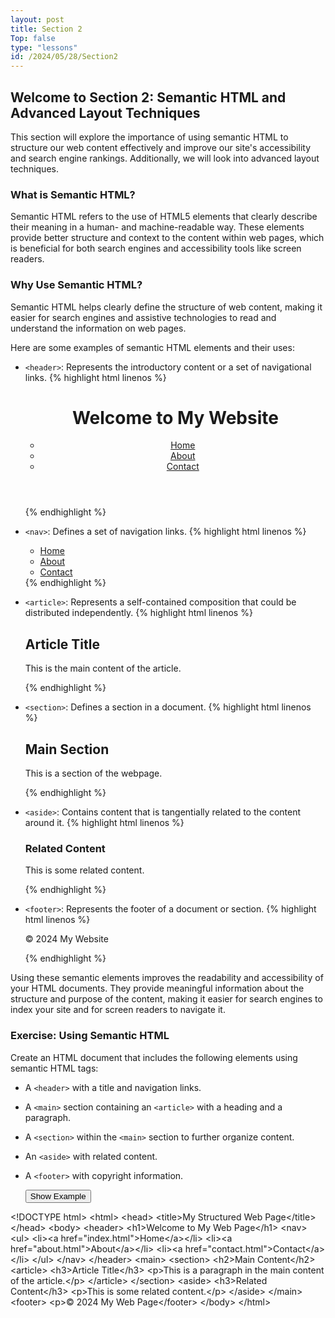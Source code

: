 ```yaml
---
layout: post
title: Section 2
Top: false
type: "lessons"
id: /2024/05/28/Section2
---
```


## Welcome to Section 2: Semantic HTML and Advanced Layout Techniques

This section will explore the importance of using semantic HTML to structure our web content effectively and improve our site's accessibility and search engine rankings. Additionally, we will look into advanced layout techniques.

### What is Semantic HTML?

Semantic HTML refers to the use of HTML5 elements that clearly describe their meaning in a human- and machine-readable way. These elements provide better structure and context to the content within web pages, which is beneficial for both search engines and accessibility tools like screen readers.

### Why Use Semantic HTML?

Semantic HTML helps clearly define the structure of web content, making it easier for search engines and assistive technologies to read and understand the information on web pages.

Here are some examples of semantic HTML elements and their uses:

*   `<header>`: Represents the introductory content or a set of navigational links.
    {% highlight html linenos %}

    <header>
      <h1>Welcome to My Website</h1>
      <nav>
        <ul>
          <li><a href="index.html">Home</a></li>
          <li><a href="about.html">About</a></li>
          <li><a href="contact.html">Contact</a></li>
        </ul>
      </nav>
    </header>
            
    {% endhighlight %}

*   `<nav>`: Defines a set of navigation links.
    {% highlight html linenos %}

    <nav>
      <ul>
        <li><a href="index.html">Home</a></li>
        <li><a href="about.html">About</a></li>
        <li><a href="contact.html">Contact</a></li>
      </ul>
    </nav>
            {% endhighlight %}
    
*   `<article>`: Represents a self-contained composition that could be distributed independently.
    {% highlight html linenos %}

    <article>
      <h2>Article Title</h2>
      <p>This is the main content of the article.</p>
    </article>
                {% endhighlight %}

    
*   `<section>`: Defines a section in a document.
    {% highlight html linenos %}

    <section>
      <h2>Main Section</h2>
      <p>This is a section of the webpage.</p>
    </section>
                {% endhighlight %}

    
*   `<aside>`: Contains content that is tangentially related to the content around it.
    {% highlight html linenos %}

    <aside>
      <h3>Related Content</h3>
      <p>This is some related content.</p>
    </aside>
        {% endhighlight %}
        
    
*   `<footer>`: Represents the footer of a document or section.
    {% highlight html linenos %}

    <footer>
      <p>© 2024 My Website</p>
    </footer>
                {% endhighlight %}

    

Using these semantic elements improves the readability and accessibility of your HTML documents. They provide meaningful information about the structure and purpose of the content, making it easier for search engines to index your site and for screen readers to navigate it.

### Exercise: Using Semantic HTML

Create an HTML document that includes the following elements using semantic HTML tags:

*   A `<header>` with a title and navigation links.
*   A `<main>` section containing an `<article>` with a heading and a paragraph.
*   A `<section>` within the `<main>` section to further organize content.
*   An `<aside>` with related content.
*   A `<footer>` with copyright information.


    <button class="show-example-btn">Show Example</button>
    <pre class="example-code" style="display: none;">
&lt;!DOCTYPE html&gt;
&lt;html&gt;
&lt;head&gt;
    &lt;title&gt;My Structured Web Page&lt;/title&gt;
&lt;/head&gt;
&lt;body&gt;
    &lt;header&gt;
        &lt;h1&gt;Welcome to My Web Page&lt;/h1&gt;
        &lt;nav&gt;
            &lt;ul&gt;
                &lt;li&gt;&lt;a href="index.html"&gt;Home&lt;/a&gt;&lt;/li&gt;
                &lt;li&gt;&lt;a href="about.html"&gt;About&lt;/a&gt;&lt;/li&gt;
                &lt;li&gt;&lt;a href="contact.html"&gt;Contact&lt;/a&gt;&lt;/li&gt;
            &lt;/ul&gt;
        &lt;/nav&gt;
    &lt;/header&gt;
    &lt;main&gt;
        &lt;section&gt;
            &lt;h2&gt;Main Content&lt;/h2&gt;
            &lt;article&gt;
                &lt;h3&gt;Article Title&lt;/h3&gt;
                &lt;p&gt;This is a paragraph in the main content of the article.&lt;/p&gt;
            &lt;/article&gt;
        &lt;/section&gt;
        &lt;aside&gt;
            &lt;h3&gt;Related Content&lt;/h3&gt;
            &lt;p&gt;This is some related content.&lt;/p&gt;
        &lt;/aside&gt;
    &lt;/main&gt;
    &lt;footer&gt;
        &lt;p&gt;© 2024 My Web Page&lt;/footer&gt;
&lt;/body&gt;
&lt;/html&gt;
    </pre>